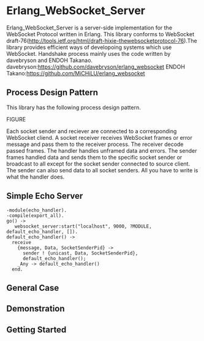 Erlang_WebSocket_Server
=======================

Erlang_WebSocket_Server is a server-side implementation for the WebSocket Protocol written in Erlang.
This library conforms to WebSocket draft-76(http://tools.ietf.org/html/draft-hixie-thewebsocketprotocol-76).The library provides efficient ways of developoing systems which use WebSocket.
Handshake process mainly uses the code written by davebryson and ENDOH Takanao.
davebryson:https://github.com/davebryson/erlang_websocket
ENDOH Takano:https://github.com/MiCHiLU/erlang_websocket

Process Design Pattern
----------------------

This library has the following process design pattern.

FIGURE

Each socket sender and reciever are connected to a corresponding WebSocket cliend. A socket receiver receives WebSocket frames or error message and pass them to the receiver process. The receiver decode passed frames. The handler handles unframed data and errors. The sender frames handled data and sends them to the specific socket sender or broadcast to all except for the socket sender connected to source client. The sender can also send data to all socket senders.
All you have to write is what the handler does.

Simple Echo Server 
------------------
	-module(echo_handler).
	-compile(export_all).
	go() ->
	   websocket_server:start("localhost", 9000, ?MODULE, default_echo_handler, []).
	default_echo_handler() ->
	  receive
	    {message, Data, SocketSenderPid} -> 
	      sender ! {unicast, Data, SocketSenderPid},
	      default_echo_handler();
	    _Any -> default_echo_handler()
	  end.


General Case
------------

Demonstration
-------------

Getting Started
---------------
